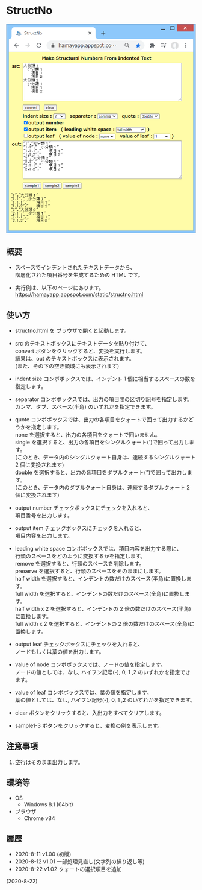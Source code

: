 # StructNo

![image](image.png)

## 概要
- スペースでインデントされたテキストデータから、  
  階層化された項目番号を生成するための HTML です。

- 実行例は、以下のページにあります。  
  https://hamayapp.appspot.com/static/structno.html


## 使い方
- structno.html を ブラウザで開くと起動します。

- src のテキストボックスにテキストデータを貼り付けて、  
  convert ボタンをクリックすると、変換を実行します。  
  結果は、out のテキストボックスに表示されます。  
  (また、その下の空き領域にも表示されます)

- indent size コンボボックスでは、インデント 1 個に相当するスペースの数を指定します。

- separator コンボボックスでは、出力の項目間の区切り記号を指定します。  
  カンマ、タブ、スペース(半角) のいずれかを指定できます。

- quote コンボボックスでは、出力の各項目をクォートで囲って出力するかどうかを指定します。  
  none を選択すると、出力の各項目をクォートで囲いません。  
  single を選択すると、出力の各項目をシングルクォート(')で囲って出力します。  
  (このとき、データ内のシングルクォート自身は、連続するシングルクォート 2 個に変換されます)  
  double を選択すると、出力の各項目をダブルクォート(")で囲って出力します。  
  (このとき、データ内のダブルクォート自身は、連続するダブルクォート 2 個に変換されます)

- output number チェックボックスにチェックを入れると、  
  項目番号を出力します。

- output item チェックボックスにチェックを入れると、  
  項目内容を出力します。

- leading white space コンボボックスでは、項目内容を出力する際に、  
  行頭のスペースをどのように変換するかを指定します。  
  remove を選択すると、行頭のスペースを削除します。  
  preserve を選択すると、行頭のスペースをそのままにします。  
  half width を選択すると、インデントの数だけのスペース(半角)に置換します。  
  full width を選択すると、インデントの数だけのスペース(全角)に置換します。  
  half width x 2 を選択すると、インデントの 2 倍の数だけのスペース(半角)に置換します。  
  full width x 2 を選択すると、インデントの 2 倍の数だけのスペース(全角)に置換します。

- output leaf チェックボックスにチェックを入れると、  
  ノードもしくは葉の値を出力します。

- value of node コンボボックスでは、ノードの値を指定します。  
  ノードの値としては、なし, ハイフン記号(-), 0, 1 ,2 のいずれかを指定できます。

- value of leaf コンボボックスでは、葉の値を指定します。  
  葉の値としては、なし, ハイフン記号(-), 0, 1 ,2 のいずれかを指定できます。

- clear ボタンをクリックすると、入出力をすべてクリアします。

- sample1-3 ボタンをクリックすると、変換の例を表示します。


## 注意事項
1. 空行はそのまま出力します。


## 環境等
- OS
  - Windows 8.1 (64bit)
- ブラウザ
  - Chrome v84

## 履歴
- 2020-8-11  v1.00 (初版)
- 2020-8-12  v1.01 一部処理見直し(文字列の繰り返し等)
- 2020-8-22  v1.02 クォートの選択項目を追加


(2020-8-22)
